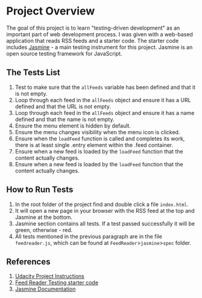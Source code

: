 # Project Overview

The goal of this project is to learn "testing-driven development" as an important part of web development process. I was given with a web-based application that reads RSS feeds and a starter code. The starter code includes [Jasmine](https://jasmine.github.io/index.html) - a main testing instrument for this project. Jasmine is an open source testing framework for JavaScript.

## The Tests List

1. Test to make sure that the `allFeeds` variable has been defined and that it is not empty.
2. Loop through each feed in the `allFeeds` object
and ensure it has a URL defined and that the URL is not empty.
3. Loop through each feed in the `allFeeds` object and ensure it has a name defined and that the name is not empty.
4. Ensure the menu element is hidden by default.
5. Ensure the menu changes visibility when the menu icon is clicked.
6. Ensure when the `loadFeed` function is called and completes its work, there is at least single .entry element within the .feed container.
7. Ensure when a new feed is loaded by the `loadFeed` function that the content actually changes.
8. Ensure when a new feed is loaded by the `loadFeed` function that the content actually changes.

## How to Run Tests
1. In the root folder of the project find and double click a file `index.html`.
2. It will open a new page in your browser with the RSS feed at the top and Jasmine at the bottom.
3. Jasmine section contains all tests. If a test passed successfully it will be green, otherwise - red.
4. All tests mentioned in the previous paragraph are in the file `feedreader.js`, which can be found at `FeedReader`>`jasmine`>`spec` folder.

## References

1. [Udacity Project Instructions](https://classroom.udacity.com/nanodegrees/nd001/parts/20f5a632-38e6-48e7-88c8-e14c21590bb9/modules/85de54c3-1646-44c5-9d81-228c05d9f3fc/lessons/3442558598239847/concepts/34300788080923)
2. [Feed Reader Testing starter code](https://github.com/udacity/frontend-nanodegree-feedreader)
3. [Jasmine Documentation](https://jasmine.github.io/)
